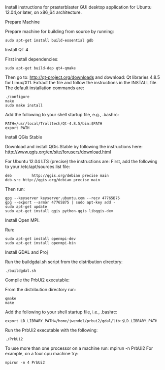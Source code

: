 ﻿Install instructions for prasterblaster GUI desktop application for Ubuntu 12.04,or later, on x86_64 architecture.

Prepare Machine

  Prepare machine for building from source by running:
```
sudo apt-get install build-essential gdb
```

Install QT 4
 
  First install dependencies:
```
sudo apt-get build-dep qt4-qmake
``` 
 Then go to:
http://qt-project.org/downloads
  and download:
Qt libraries 4.8.5 for Linux/X11.
  Extract the file and follow the instructions in the INSTALL file.
  The default installation commands are:
```
./configure
make
sudo make install
```
  Add the following to your shell startup file, e.g., .bashrc:
```
PATH=/usr/local/Trolltech/Qt-4.8.5/bin:$PATH
export PATH
```

Install QGis Stable

  Download and install QGis Stable by following the instructions here:
http://www.qgis.org/en/site/forusers/download.html

  For Ubuntu 12.04 LTS (precise) the instructions are:
  First, add the following to your /etc/apt/sources.list file:
```
deb         http://qgis.org/debian precise main
deb-src http://qgis.org/debian precise main
```
  Then run:
```
gpg --keyserver keyserver.ubuntu.com --recv 47765B75
gpg --export --armor 47765B75 | sudo apt-key add -
sudo apt-get update
sudo apt-get install qgis python-qgis libqgis-dev
```

Install Open MPI.

  Run:
```
sudo apt-get install openmpi-dev
sudo apt-get install openmpi-bin
```

Install GDAL and Proj

  Run the buildgdal.sh script from the distribution directory:
```
./buildgdal.sh
```

Compile the PrbUi2 executable:

  From the distribution directory run:
```
qmake
make
```
  Add the following to your shell startup file, i.e., .bashrc:  
```
export LD_LIBRARY_PATH=/home/jwendel/prbui2/gdal/lib:$LD_LIBRARY_PATH
```
  Run the PrbUi2 executable with the following:
```
./PrbUi2
```
To use more than one processor on a machine run:
mpirun -n <number of processors to use> PrbUi2
For example, on a four cpu machine try:
```
mpirun -n 4 PrbUi2
```

